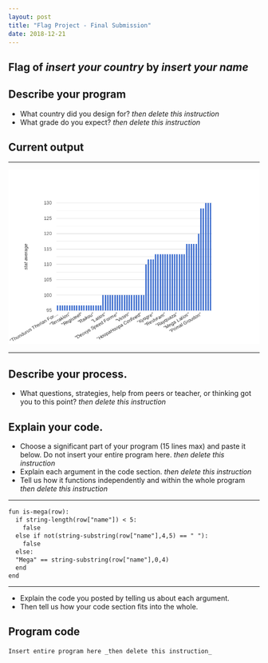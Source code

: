 ```yaml
---
layout: post
title: "Flag Project - Final Submission"
date: 2018-12-21
---
```


## Flag of _insert your country_ by _insert your name_

## Describe your program

-   What country did you design for? _then delete this instruction_
-   What grade do you expect? _then delete this instruction_

<!--- Delete this comment and add your writing -->

## Current output

* * *
![Chart](/images/chart.png)
* * *

## Describe your process.

-   What questions, strategies, help from peers or teacher, or thinking got you to this point? _then delete this instruction_

<!--- Delete this comment and add your writing -->


## Explain your code.

-   Choose a significant part of your program (15 lines max) and paste it below. Do not insert your entire program here. _then delete this instruction_
-   Explain each argument in the code section. _then delete this instruction_
-   Tell us how it functions independently and within the whole program _then delete this instruction_

* * *

```
fun is-mega(row):
  if string-length(row["name"]) < 5:
    false
  else if not(string-substring(row["name"],4,5) == " "):
    false
  else:
  "Mega" == string-substring(row["name"],0,4)
  end
end
```

* * *

-   Explain the code you posted by telling us about each argument.
-   Then tell us how your code section fits into the whole.
 
<!--- Delete this comment and add your writing -->


## Program code

```
Insert entire program here _then delete this instruction_
```
